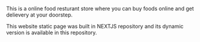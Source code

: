 This is a online food resturant store where you can buy foods online and get delievery at your doorstep.

This website static page was built in NEXTJS repository and its dynamic version is available in this repository.


